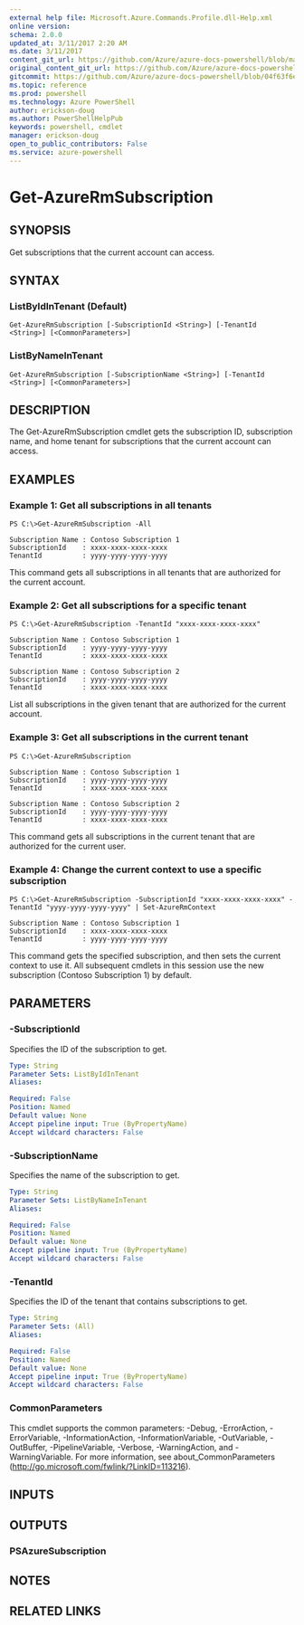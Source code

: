 ```yaml
---
external help file: Microsoft.Azure.Commands.Profile.dll-Help.xml
online version: 
schema: 2.0.0
updated_at: 3/11/2017 2:20 AM
ms.date: 3/11/2017
content_git_url: https://github.com/Azure/azure-docs-powershell/blob/master/azureps-cmdlets-docs/ResourceManager/AzureRM.Profile/v2.7.0/Get-AzureRmSubscription.md
original_content_git_url: https://github.com/Azure/azure-docs-powershell/blob/master/azureps-cmdlets-docs/ResourceManager/AzureRM.Profile/v2.7.0/Get-AzureRmSubscription.md
gitcommit: https://github.com/Azure/azure-docs-powershell/blob/04f63f6e685743ace2c57eb157574e34e8610b1c/azureps-cmdlets-docs/ResourceManager/AzureRM.Profile/v2.7.0/Get-AzureRmSubscription.md
ms.topic: reference
ms.prod: powershell
ms.technology: Azure PowerShell
author: erickson-doug
ms.author: PowerShellHelpPub
keywords: powershell, cmdlet
manager: erickson-doug
open_to_public_contributors: False
ms.service: azure-powershell
---
```


# Get-AzureRmSubscription

## SYNOPSIS
Get subscriptions that the current account can access.

## SYNTAX

### ListByIdInTenant (Default)
```
Get-AzureRmSubscription [-SubscriptionId <String>] [-TenantId <String>] [<CommonParameters>]
```

### ListByNameInTenant
```
Get-AzureRmSubscription [-SubscriptionName <String>] [-TenantId <String>] [<CommonParameters>]
```

## DESCRIPTION
The Get-AzureRmSubscription cmdlet gets the subscription ID, subscription name, and home tenant for subscriptions that the current account can access.

## EXAMPLES

### Example 1: Get all subscriptions in all tenants
```
PS C:\>Get-AzureRmSubscription -All

Subscription Name : Contoso Subscription 1
SubscriptionId    : xxxx-xxxx-xxxx-xxxx
TenantId          : yyyy-yyyy-yyyy-yyyy
```

This command gets all subscriptions in all tenants that are authorized for the current account.

### Example 2: Get all subscriptions for a specific tenant
```
PS C:\>Get-AzureRmSubscription -TenantId "xxxx-xxxx-xxxx-xxxx"

Subscription Name : Contoso Subscription 1
SubscriptionId    : yyyy-yyyy-yyyy-yyyy
TenantId          : xxxx-xxxx-xxxx-xxxx

Subscription Name : Contoso Subscription 2
SubscriptionId    : yyyy-yyyy-yyyy-yyyy
TenantId          : xxxx-xxxx-xxxx-xxxx
```

List all subscriptions in the given tenant that are authorized for the current account.

### Example 3: Get all subscriptions in the current tenant
```
PS C:\>Get-AzureRmSubscription

Subscription Name : Contoso Subscription 1
SubscriptionId    : yyyy-yyyy-yyyy-yyyy
TenantId          : xxxx-xxxx-xxxx-xxxx

Subscription Name : Contoso Subscription 2
SubscriptionId    : yyyy-yyyy-yyyy-yyyy
TenantId          : xxxx-xxxx-xxxx-xxxx
```

This command gets all subscriptions in the current tenant that are authorized for the current user.

### Example 4: Change the current context to use a specific subscription
```
PS C:\>Get-AzureRmSubscription -SubscriptionId "xxxx-xxxx-xxxx-xxxx" -TenantId "yyyy-yyyy-yyyy-yyyy" | Set-AzureRmContext

Subscription Name : Contoso Subscription 1
SubscriptionId    : xxxx-xxxx-xxxx-xxxx
TenantId          : yyyy-yyyy-yyyy-yyyy
```

This command gets the specified subscription, and then sets the current context to use it.
All subsequent cmdlets in this session use the new subscription (Contoso Subscription 1) by default.

## PARAMETERS

### -SubscriptionId
Specifies the ID of the subscription to get.

```yaml
Type: String
Parameter Sets: ListByIdInTenant
Aliases: 

Required: False
Position: Named
Default value: None
Accept pipeline input: True (ByPropertyName)
Accept wildcard characters: False
```

### -SubscriptionName
Specifies the name of the subscription to get.

```yaml
Type: String
Parameter Sets: ListByNameInTenant
Aliases: 

Required: False
Position: Named
Default value: None
Accept pipeline input: True (ByPropertyName)
Accept wildcard characters: False
```

### -TenantId
Specifies the ID of the tenant that contains subscriptions to get.

```yaml
Type: String
Parameter Sets: (All)
Aliases: 

Required: False
Position: Named
Default value: None
Accept pipeline input: True (ByPropertyName)
Accept wildcard characters: False
```

### CommonParameters
This cmdlet supports the common parameters: -Debug, -ErrorAction, -ErrorVariable, -InformationAction, -InformationVariable, -OutVariable, -OutBuffer, -PipelineVariable, -Verbose, -WarningAction, and -WarningVariable. For more information, see about_CommonParameters (http://go.microsoft.com/fwlink/?LinkID=113216).

## INPUTS

## OUTPUTS

### PSAzureSubscription

## NOTES

## RELATED LINKS

